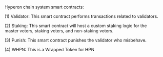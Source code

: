 Hyperon chain system smart contracts:

(1) Validator: This smart contract performs transactions related to validators. 

(2) Staking: This smart contract will host a custom staking logic for the master voters, staking voters, and non-staking voters.

(3) Punish: This smart contract punishes the validator who misbehave.

(4) WHPN: This is a Wrapped Token for HPN
